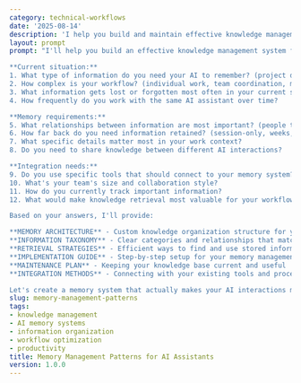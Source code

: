 ```yaml
---
category: technical-workflows
date: '2025-08-14'
description: 'I help you build and maintain effective knowledge management systems for your AI assistants. Create organized memory structures, track relationships, and optimize information retrieval for your specific workflow needs.'
layout: prompt
prompt: "I'll help you build an effective knowledge management system for your AI assistants. Let me understand your information needs:

**Current situation:**
1. What type of information do you need your AI to remember? (project details, team members, processes, technical knowledge)
2. How complex is your workflow? (individual work, team coordination, multi-project management)
3. What information gets lost or forgotten most often in your current setup?
4. How frequently do you work with the same AI assistant over time?

**Memory requirements:**
5. What relationships between information are most important? (people to projects, tools to processes, decisions to outcomes)
6. How far back do you need information retained? (session-only, weeks, months, years)
7. What specific details matter most in your work context?
8. Do you need to share knowledge between different AI interactions?

**Integration needs:**
9. Do you use specific tools that should connect to your memory system? (project management, CRM, documentation)
10. What's your team's size and collaboration style?
11. How do you currently track important information?
12. What would make knowledge retrieval most valuable for your workflow?

Based on your answers, I'll provide:

**MEMORY ARCHITECTURE** - Custom knowledge organization structure for your specific needs
**INFORMATION TAXONOMY** - Clear categories and relationships that match your workflow
**RETRIEVAL STRATEGIES** - Efficient ways to find and use stored information
**IMPLEMENTATION GUIDE** - Step-by-step setup for your memory management system
**MAINTENANCE PLAN** - Keeping your knowledge base current and useful
**INTEGRATION METHODS** - Connecting with your existing tools and processes

Let's create a memory system that actually makes your AI interactions more valuable and efficient!"
slug: memory-management-patterns
tags:
- knowledge management
- AI memory systems
- information organization
- workflow optimization
- productivity
title: Memory Management Patterns for AI Assistants
version: 1.0.0
---
```

